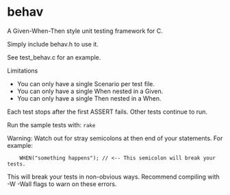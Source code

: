 # behav

A Given-When-Then style unit testing framework for C.

Simply include behav.h to use it.

See test_behav.c for an example.

Limitations
- You can only have a single Scenario per test file.
- You can only have a single When nested in a Given.
- You can only have a single Then nested in a When.

Each test stops after the first ASSERT fails. Other tests continue to run.

Run the sample tests with: `rake`

Warning: Watch out for stray semicolons at then end of your statements. For example:
```
    WHEN("something happens"); // <-- This semicolon will break your tests.
```
This will break your tests in non-obvious ways. Recommend compiling with -W -Wall flags to warn on these errors.